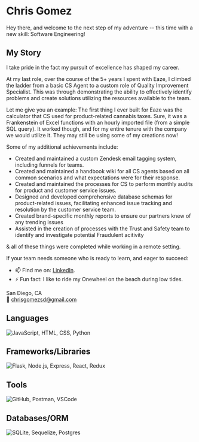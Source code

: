 # Chris Gomez

Hey there, and welcome to the next step of my adventure -- this time with a new skill: Software Engineering!

## My Story

I take pride in the fact my pursuit of excellence has shaped my career.

At my last role, over the course of the 5+ years I spent with Eaze, I climbed the ladder from a basic CS Agent
to a custom role of Quality Improvement Specialist. This was through demonstrating the ability to effectively
identify problems and create solutions utilizing the resources available to the team.

Let me give you an example: The first thing I ever built for Eaze was the calculator that CS used for product-related cannabis taxes. 
Sure, it was a Frankenstein of Excel functions with an hourly imported file (from a simple SQL query). It worked though, and for my
entire tenure with the company we would utilize it. They may still be using some of my creations now!

Some of my additional achievements include:

- Created and maintained a custom Zendesk email tagging system, including funnels for teams.
- Created and maintained a handbook wiki for all CS agents based on all common scenarios and what expectations were for their response.
- Created and maintained the processes for CS to perform monthly audits for product and customer service issues. 
- Designed and developed comprehensive database schemas for product-related issues, facilitating enhanced issue tracking and resolution by the customer service team.
- Created brand-specific monthly reports to ensure our partners knew of any trending issues
- Assisted in the creation of processes with the Trust and Safety team to identify and investigate potential Fraudulent acitivity

& all of these things were completed while working in a remote setting.


If your team needs someone who is ready to learn, and eager to succeed:
- 📫 Find me on: [LinkedIn](https://www.linkedin.com/in/chris-gomez-714508158/).
- ⚡ Fun fact: I like to ride my Onewheel on the beach during low tides. 

San Diego, CA  
📧 chrisgomezsd@gmail.com

## Languages
![JavaScript, HTML, CSS, Python](https://skillicons.dev/icons?i=js,html,css,py)

## Frameworks/Libraries
![Flask, Node.js, Express, React, Redux](https://skillicons.dev/icons?i=flask,nodejs,express,react,redux)

## Tools
![GitHub, Postman, VSCode](https://skillicons.dev/icons?i=github,postman,vscode)

## Databases/ORM
![SQLite, Sequelize, Postgres](https://skillicons.dev/icons?i=sqlite,sequelize,postgres)
